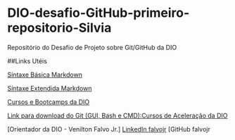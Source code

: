 # DIO-desafio-GitHub-primeiro-repositorio-Silvia
Repositório do Desafio de Projeto sobre Git/GitHub da DIO

##Links Utéis

[Síntaxe Básica Markdown](Https://www.markdownguide.org/basic-syntax/)

[Síntaxe Extendida Markdown](https://www.markdownguide.org/extended-syntax/)

[Cursos e Bootcamps da DIO](https://web.dio.me/home)

[Link para download do Git (GUI, Bash e CMD):](https://git-scm.com/downloads)[Cursos de Aceleração da DIO](https://web.dio.me/accelerations)

[Orientador da DIO - Venilton Falvo Jr.] [LinkedIn falvojr](https://linkedin.com/in/falvojr) [GitHub falvojr
